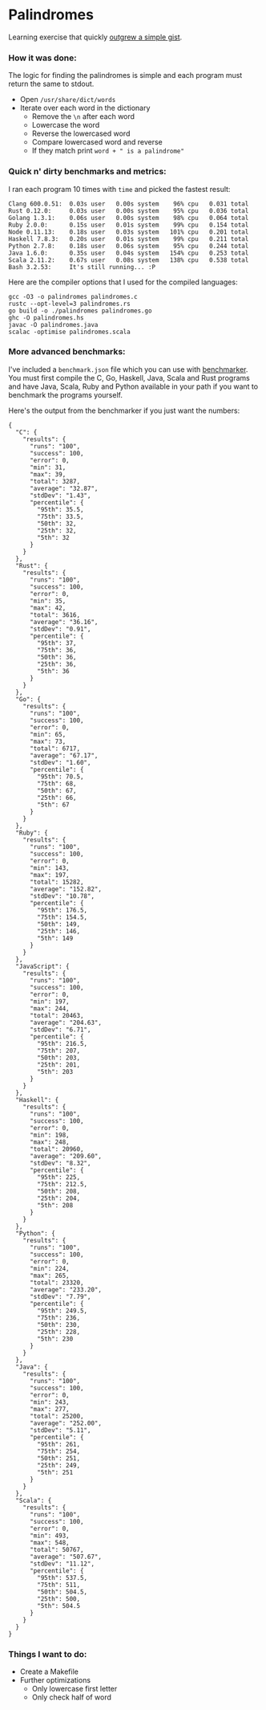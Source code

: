 # Palindromes

Learning exercise that quickly [outgrew a simple gist](https://gist.github.com/montanaflynn/5468db2a817f12f44ee5/revisions).

### How it was done:

The logic for finding the palindromes is simple and each program must return the same to stdout.

- Open `/usr/share/dict/words`
- Iterate over each word in the dictionary 
    - Remove the `\n` after each word
    - Lowercase the word
    - Reverse the lowercased word
    - Compare lowercased word and reverse
    - If they match print `word + " is a palindrome"`

### Quick n' dirty benchmarks and metrics:

I ran each program 10 times with `time` and picked the fastest result:

    Clang 600.0.51:  0.03s user   0.00s system    96% cpu   0.031 total
    Rust 0.12.0:     0.03s user   0.00s system    95% cpu   0.036 total
    Golang 1.3.1:    0.06s user   0.00s system    98% cpu   0.064 total
    Ruby 2.0.0:      0.15s user   0.01s system    99% cpu   0.154 total
    Node 0.11.13:    0.18s user   0.03s system   101% cpu   0.201 total
    Haskell 7.8.3:   0.20s user   0.01s system    99% cpu   0.211 total
    Python 2.7.8:    0.18s user   0.06s system    95% cpu   0.244 total
    Java 1.6.0:      0.35s user   0.04s system   154% cpu   0.253 total
    Scala 2.11.2:    0.67s user   0.08s system   138% cpu   0.538 total
    Bash 3.2.53:     It's still running... :P

Here are the compiler options that I used for the compiled languages:

    gcc -O3 -o palindromes palindromes.c
    rustc --opt-level=3 palindromes.rs
    go build -o ./palindromes palindromes.go
    ghc -O palindromes.hs
    javac -O palindromes.java
    scalac -optimise palindromes.scala

### More advanced benchmarks:

I've included a `benchmark.json` file which you can use with [benchmarker](https://github.com/montanaflynn/benchmarker). You must first compile the C, Go, Haskell, Java, Scala and Rust programs and have Java, Scala, Ruby and Python available in your path if you want to benchmark the programs yourself. 

Here's the output from the benchmarker if you just want the numbers:

    {
      "C": {
        "results": {
          "runs": "100",
          "success": 100,
          "error": 0,
          "min": 31,
          "max": 39,
          "total": 3287,
          "average": "32.87",
          "stdDev": "1.43",
          "percentile": {
            "95th": 35.5,
            "75th": 33.5,
            "50th": 32,
            "25th": 32,
            "5th": 32
          }
        }
      },
      "Rust": {
        "results": {
          "runs": "100",
          "success": 100,
          "error": 0,
          "min": 35,
          "max": 42,
          "total": 3616,
          "average": "36.16",
          "stdDev": "0.91",
          "percentile": {
            "95th": 37,
            "75th": 36,
            "50th": 36,
            "25th": 36,
            "5th": 36
          }
        }
      },
      "Go": {
        "results": {
          "runs": "100",
          "success": 100,
          "error": 0,
          "min": 65,
          "max": 73,
          "total": 6717,
          "average": "67.17",
          "stdDev": "1.60",
          "percentile": {
            "95th": 70.5,
            "75th": 68,
            "50th": 67,
            "25th": 66,
            "5th": 67
          }
        }
      },
      "Ruby": {
        "results": {
          "runs": "100",
          "success": 100,
          "error": 0,
          "min": 143,
          "max": 197,
          "total": 15282,
          "average": "152.82",
          "stdDev": "10.78",
          "percentile": {
            "95th": 176.5,
            "75th": 154.5,
            "50th": 149,
            "25th": 146,
            "5th": 149
          }
        }
      },
      "JavaScript": {
        "results": {
          "runs": "100",
          "success": 100,
          "error": 0,
          "min": 197,
          "max": 244,
          "total": 20463,
          "average": "204.63",
          "stdDev": "6.71",
          "percentile": {
            "95th": 216.5,
            "75th": 207,
            "50th": 203,
            "25th": 201,
            "5th": 203
          }
        }
      },
      "Haskell": {
        "results": {
          "runs": "100",
          "success": 100,
          "error": 0,
          "min": 198,
          "max": 248,
          "total": 20960,
          "average": "209.60",
          "stdDev": "8.32",
          "percentile": {
            "95th": 225,
            "75th": 212.5,
            "50th": 208,
            "25th": 204,
            "5th": 208
          }
        }
      },
      "Python": {
        "results": {
          "runs": "100",
          "success": 100,
          "error": 0,
          "min": 224,
          "max": 265,
          "total": 23320,
          "average": "233.20",
          "stdDev": "7.79",
          "percentile": {
            "95th": 249.5,
            "75th": 236,
            "50th": 230,
            "25th": 228,
            "5th": 230
          }
        }
      },
      "Java": {
        "results": {
          "runs": "100",
          "success": 100,
          "error": 0,
          "min": 243,
          "max": 277,
          "total": 25200,
          "average": "252.00",
          "stdDev": "5.11",
          "percentile": {
            "95th": 261,
            "75th": 254,
            "50th": 251,
            "25th": 249,
            "5th": 251
          }
        }
      },
      "Scala": {
        "results": {
          "runs": "100",
          "success": 100,
          "error": 0,
          "min": 493,
          "max": 548,
          "total": 50767,
          "average": "507.67",
          "stdDev": "11.12",
          "percentile": {
            "95th": 537.5,
            "75th": 511,
            "50th": 504.5,
            "25th": 500,
            "5th": 504.5
          }
        }
      }
    }

### Things I want to do: 

- Create a Makefile
- Further optimizations
    - Only lowercase first letter
    - Only check half of word
